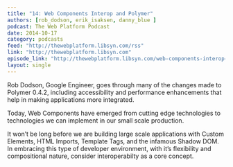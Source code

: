 ```yaml
---
title: "14: Web Components Interop and Polymer"
authors: [rob_dodson, erik_isaksen, danny_blue ]
podcast: The Web Platform Podcast
date: 2014-10-17
category: podcasts
feed: "http://thewebplatform.libsyn.com/rss"
link: "http://thewebplatform.libsyn.com"
episode_link: "http://thewebplatform.libsyn.com/web-components-interop-and-polymer"
layout: single
---
```


Rob Dodson, Google Engineer, goes through many of the changes made to Polymer 0.4.2,
including accessibility and performance enhancements that help in making applications more
integrated.

<!-- Excerpt -->
<p>
Today, Web Components have emerged from cutting edge technologies to technologies
we can implement in our small scale production.
</p>
<p>
It won’t be long before we are
building large scale applications with Custom Elements, HTML Imports, Template Tags,
and the infamous Shadow DOM. In embracing this type of developer environment, with
it’s flexibility and compositional nature, consider interoperabilty as a core concept.</p>

